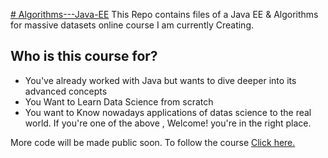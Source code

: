 [# Algorithms---Java-EE](http://romeopatrick.com/online-courses)
This Repo contains files of a Java EE & Algorithms for massive datasets online course I am currently Creating.
## Who is this course for?
 - You've already worked with Java but wants to dive deeper into its advanced concepts
 - You Want to Learn Data Science from scratch
 - You want to Know nowadays applications of datas science to the real world.
If you're one of the above , Welcome! you're in the right place.

More code will be made public soon. To follow the course [Click here.](http://romeopatrick.com/online-courses)
